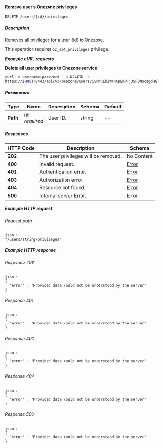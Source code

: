 
<a name="remove_user_onezone_privileges"></a>
#### Remove user's Onezone privileges
```
DELETE /users/{id}/privileges
```


##### Description
Removes all privileges for a user {id} to Onezone.

This operation requires `oz_set_privileges` privilege.

***Example cURL requests***

**Delete all user privileges to Onezone service**
```bash
curl -u username:password  -X DELETE  \
https://$HOST:8443/api/v3/onezone/users/ivMnRLb2WYNApEmP-j3SF0NsqBgdHG7iel89FHY802w/privileges
```


##### Parameters

|Type|Name|Description|Schema|Default|
|---|---|---|---|---|
|**Path**|**id**  <br>*required*|User ID.|string|--|


##### Responses

|HTTP Code|Description|Schema|
|---|---|---|
|**202**|The user privileges will be removed.|No Content|
|**400**|Invalid request.|[Error](../definitions/Error.md#error)|
|**401**|Authentication error.|[Error](../definitions/Error.md#error)|
|**403**|Authorization error.|[Error](../definitions/Error.md#error)|
|**404**|Resource not found.|[Error](../definitions/Error.md#error)|
|**500**|Internal server Error.|[Error](../definitions/Error.md#error)|


##### Example HTTP request

###### Request path
```
json :
"/users/string/privileges"
```


##### Example HTTP response

###### Response 400
```
json :
{
  "error" : "Provided data could not be understood by the server"
}
```


###### Response 401
```
json :
{
  "error" : "Provided data could not be understood by the server"
}
```


###### Response 403
```
json :
{
  "error" : "Provided data could not be understood by the server"
}
```


###### Response 404
```
json :
{
  "error" : "Provided data could not be understood by the server"
}
```


###### Response 500
```
json :
{
  "error" : "Provided data could not be understood by the server"
}
```



